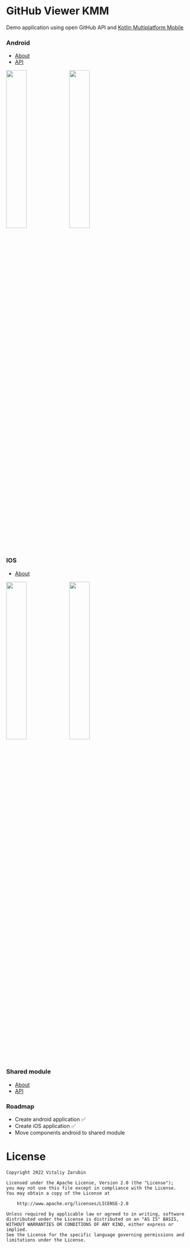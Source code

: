 GitHub Viewer KMM
===================

Demo application using open GitHub API and [Kotlin Multiplatform Mobile](https://kotlinlang.org/docs/mobile/home.html)

### Android
* [About](https://keygenqt.github.io/kmm-GitHubViewer/android/)
* [API](https://keygenqt.github.io/kmm-GitHubViewer/api/androidApp/index.html)

<p>
<img src="https://raw.githubusercontent.com/keygenqt/kmm-GitHubViewer/master/data/Screen_Recording_2022-01-03_at_17.08.49.gif" width="33%"/>
<img src="https://raw.githubusercontent.com/keygenqt/kmm-GitHubViewer/master/data/Screen_Recording_2022-01-03_at_17.07.05.gif" width="33%"/>
</p>

### IOS
* [About](https://keygenqt.github.io/kmm-GitHubViewer/ios/)

<p>
<img src="https://raw.githubusercontent.com/keygenqt/kmm-GitHubViewer/master/data/Screen_Recording_2022-10-20_at_17.28.08.gif" width="33%"/>
<img src="https://raw.githubusercontent.com/keygenqt/kmm-GitHubViewer/master/data/Screen_Recording_2022-10-20_at_17.35.20.gif" width="33%"/>
</p>

### Shared module
* [About](https://keygenqt.github.io/kmm-GitHubViewer/shared/)
* [API](https://keygenqt.github.io/kmm-GitHubViewer/api/shared/index.html)

### Roadmap
* Create android application ✅
* Create iOS application  ✅
* Move components android to shared module

# License

```
Copyright 2022 Vitaliy Zarubin

Licensed under the Apache License, Version 2.0 (the "License");
you may not use this file except in compliance with the License.
You may obtain a copy of the License at

    http://www.apache.org/licenses/LICENSE-2.0

Unless required by applicable law or agreed to in writing, software
distributed under the License is distributed on an "AS IS" BASIS,
WITHOUT WARRANTIES OR CONDITIONS OF ANY KIND, either express or implied.
See the License for the specific language governing permissions and
limitations under the License.
```